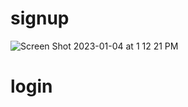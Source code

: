 # signup
![Screen Shot 2023-01-04 at 1 12 21 PM](https://user-images.githubusercontent.com/72527380/210621693-e601fe4d-8969-4eb9-9ed6-6a2e3c6bf2d9.png)
# login
